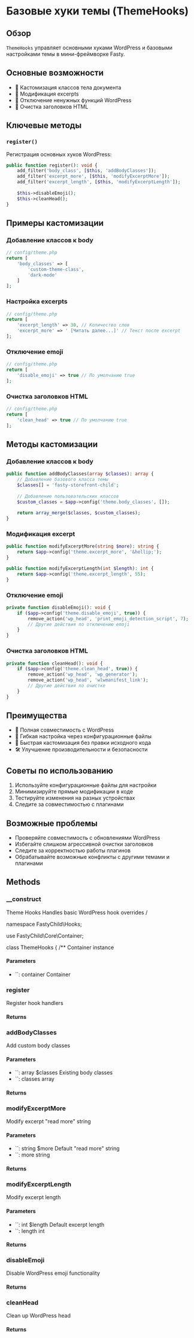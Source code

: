 # Базовые хуки темы (ThemeHooks)

## Обзор

`ThemeHooks` управляет основными хуками WordPress и базовыми настройками темы в мини-фреймворке Fasty.

## Основные возможности

- 🎨 Кастомизация классов тела документа
- 📝 Модификация excerpts
- 🚫 Отключение ненужных функций WordPress
- 🧹 Очистка заголовков HTML

## Ключевые методы

### `register()`

Регистрация основных хуков WordPress:

```php
public function register(): void {
    add_filter('body_class', [$this, 'addBodyClasses']);
    add_filter('excerpt_more', [$this, 'modifyExcerptMore']);
    add_filter('excerpt_length', [$this, 'modifyExcerptLength']);
    
    $this->disableEmoji();
    $this->cleanHead();
}
```

## Примеры кастомизации

### Добавление классов к body

```php
// config/theme.php
return [
    'body_classes' => [
        'custom-theme-class',
        'dark-mode'
    ]
];
```

### Настройка excerpts

```php
// config/theme.php
return [
    'excerpt_length' => 30, // Количество слов
    'excerpt_more' => ' [Читать далее...]' // Текст после excerpt
];
```

### Отключение emoji

```php
// config/theme.php
return [
    'disable_emoji' => true // По умолчанию true
];
```

### Очистка заголовков HTML

```php
// config/theme.php
return [
    'clean_head' => true // По умолчанию true
];
```

## Методы кастомизации

### Добавление классов к body

```php
public function addBodyClasses(array $classes): array {
    // Добавление базового класса темы
    $classes[] = 'fasty-storefront-child';
    
    // Добавление пользовательских классов
    $custom_classes = $app->config('theme.body_classes', []);
    
    return array_merge($classes, $custom_classes);
}
```

### Модификация excerpt

```php
public function modifyExcerptMore(string $more): string {
    return $app->config('theme.excerpt_more', '&hellip;');
}

public function modifyExcerptLength(int $length): int {
    return $app->config('theme.excerpt_length', 55);
}
```

### Отключение emoji

```php
private function disableEmoji(): void {
    if ($app->config('theme.disable_emoji', true)) {
        remove_action('wp_head', 'print_emoji_detection_script', 7);
        // Другие действия по отключению emoji
    }
}
```

### Очистка заголовков HTML

```php
private function cleanHead(): void {
    if ($app->config('theme.clean_head', true)) {
        remove_action('wp_head', 'wp_generator');
        remove_action('wp_head', 'wlwmanifest_link');
        // Другие действия по очистке
    }
}
```

## Преимущества

- 🔌 Полная совместимость с WordPress
- 🧩 Гибкая настройка через конфигурационные файлы
- 🚀 Быстрая кастомизация без правки исходного кода
- 🛠 Улучшение производительности и безопасности

## Советы по использованию

1. Используйте конфигурационные файлы для настройки
2. Минимизируйте прямые модификации в коде
3. Тестируйте изменения на разных устройствах
4. Следите за совместимостью с плагинами

## Возможные проблемы

- Проверяйте совместимость с обновлениями WordPress
- Избегайте слишком агрессивной очистки заголовков
- Следите за корректностью работы плагинов
- Обрабатывайте возможные конфликты с другими темами и плагинами


## Methods

### __construct
<!-- @doc-source: ThemeHooks.__construct -->
Theme Hooks
Handles basic WordPress hook overrides
/

namespace FastyChild\Hooks;

use FastyChild\Core\Container;

class ThemeHooks {
/**
Container instance

#### Parameters

- ``: container Container

### register
<!-- @doc-source: ThemeHooks.register -->
Register hook handlers

#### Returns



### addBodyClasses
<!-- @doc-source: ThemeHooks.addBodyClasses -->
Add custom body classes

#### Parameters

- ``: array $classes Existing body classes
- ``: classes array

#### Returns



### modifyExcerptMore
<!-- @doc-source: ThemeHooks.modifyExcerptMore -->
Modify excerpt "read more" string

#### Parameters

- ``: string $more Default "read more" string
- ``: more string

#### Returns



### modifyExcerptLength
<!-- @doc-source: ThemeHooks.modifyExcerptLength -->
Modify excerpt length

#### Parameters

- ``: int $length Default excerpt length
- ``: length int

#### Returns



### disableEmoji
<!-- @doc-source: ThemeHooks.disableEmoji -->
Disable WordPress emoji functionality

#### Returns



### cleanHead
<!-- @doc-source: ThemeHooks.cleanHead -->
Clean up WordPress head

#### Returns



